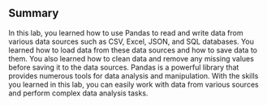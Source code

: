 ## Summary

In this lab, you learned how to use Pandas to read and write data from various data sources such as CSV, Excel, JSON, and SQL databases. You learned how to load data from these data sources and how to save data to them. You also learned how to clean data and remove any missing values before saving it to the data sources. Pandas is a powerful library that provides numerous tools for data analysis and manipulation. With the skills you learned in this lab, you can easily work with data from various sources and perform complex data analysis tasks.
